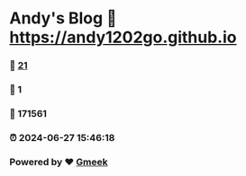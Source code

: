 # Andy's Blog :link: https://andy1202go.github.io 
### :page_facing_up: [21](https://andy1202go.github.io/tag.html) 
### :speech_balloon: 1 
### :hibiscus: 171561 
### :alarm_clock: 2024-06-27 15:46:18 
### Powered by :heart: [Gmeek](https://github.com/Meekdai/Gmeek)
